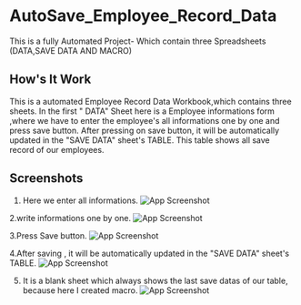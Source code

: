 

# AutoSave_Employee_Record_Data

This is a fully Automated Project- Which contain three   Spreadsheets (DATA,SAVE DATA AND MACRO)








##  How's It Work
This is a automated Employee Record Data Workbook,which contains three sheets. In the  first " DATA" Sheet here is a Employee informations form ,where we have to enter the employee's all informations one by one and press save  button. After pressing on save  button, it will be automatically updated in the "SAVE DATA" sheet's TABLE. This table shows all save record of our employees. 
## Screenshots

1. Here we enter all informations.
![App Screenshot](https://snipboard.io/PN8ka0.jpg)


2.write informations one by one. 
![App Screenshot](https://snipboard.io/LS6JcO.jpg)


3.Press Save button.
![App Screenshot](https://snipboard.io/UEqPMo.jpg)

4.After saving , it will be automatically updated in the "SAVE DATA" sheet's TABLE.
![App Screenshot](https://snipboard.io/iNvczy.jpg)

5. It is a blank sheet which always shows the last save datas of our table, because here I created macro.
![App Screenshot](https://snipboard.io/wIF1hx.jpg)


